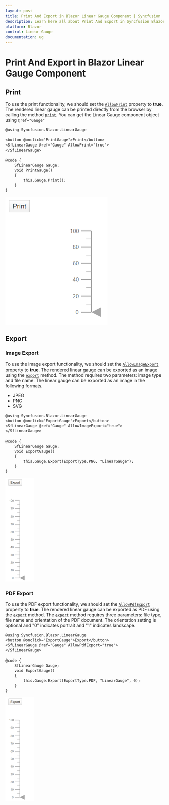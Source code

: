 ```yaml
---
layout: post
title: Print And Export in Blazor Linear Gauge Component | Syncfusion
description: Learn here all about Print And Export in Syncfusion Blazor Linear Gauge component and more.
platform: Blazor
control: Linear Gauge
documentation: ug
---
```


# Print And Export in Blazor Linear Gauge Component

## Print

To use the print functionality, we should set the [`AllowPrint`](https://help.syncfusion.com/cr/blazor/Syncfusion.Blazor~Syncfusion.Blazor.LinearGauge.LinearGaugeModel~AllowPrint.html) property to **true**. The rendered linear gauge can be printed directly from the browser by calling the method [`print`](https://help.syncfusion.com/cr/blazor/Syncfusion.Blazor~Syncfusion.Blazor.LinearGauge.SfLinearGauge~Print.html). You can get the Linear Gauge component object using `@ref="Gauge"`

```cshtml
@using Syncfusion.Blazor.LinearGauge

<button @onclick="PrintGauge">Print</button>
<SfLinearGauge @ref="Gauge" AllowPrint="true">
</SfLinearGauge>

@code {
    SfLinearGauge Gauge;
    void PrintGauge()
    {
        this.Gauge.Print();
    }
}
```

![Linear Gauge Print Sample](images/print.png)

## Export

### Image Export

To use the image export functionality, we should set the [`AllowImageExport`](https://help.syncfusion.com/cr/blazor/Syncfusion.Blazor~Syncfusion.Blazor.LinearGauge.LinearGaugeModel~AllowImageExport.html) property to **true**. The rendered linear gauge can be exported as an image using the [`export`](https://help.syncfusion.com/cr/blazor/Syncfusion.Blazor~Syncfusion.Blazor.LinearGauge.SfLinearGauge~Export.html) method. The method requires two parameters: image type and file name. The linear gauge can be exported as an image in the following formats.

* JPEG
* PNG
* SVG

```cshtml
@using Syncfusion.Blazor.LinearGauge
<button @onclick="ExportGauge">Export</button>
<SfLinearGauge @ref="Gauge" AllowImageExport="true">
</SfLinearGauge>

@code {
    SfLinearGauge Gauge;
    void ExportGauge()
    {
        this.Gauge.Export(ExportType.PNG, "LinearGauge");
    }
}
```

![Linear Gauge Export Sample](images/export.png)

### PDF Export

To use the PDF export functionality, we should set the [`AllowPdfExport`](https://help.syncfusion.com/cr/blazor/Syncfusion.Blazor~Syncfusion.Blazor.LinearGauge.LinearGaugeModel~AllowPdfExport.html) property to **true**. The rendered linear gauge can be exported as PDF using the [`export`](https://help.syncfusion.com/cr/blazor/Syncfusion.Blazor~Syncfusion.Blazor.LinearGauge.SfLinearGauge~Export.html) method. The [`export`](https://help.syncfusion.com/cr/blazor/Syncfusion.Blazor~Syncfusion.Blazor.LinearGauge.SfLinearGauge~Export.html) method requires three parameters: file type, file name and orientation of the PDF document. The orientation setting is optional and "0" indicates portrait and "1" indicates landscape.

```cshtml
@using Syncfusion.Blazor.LinearGauge
<button @onclick="ExportGauge">Export</button>
<SfLinearGauge @ref="Gauge" AllowPdfExport="true">
</SfLinearGauge>

@code {
    SfLinearGauge Gauge;
    void ExportGauge()
    {
        this.Gauge.Export(ExportType.PDF, "LinearGauge", 0);
    }
}
```

![Linear Gauge Export Sample](images/export.png)